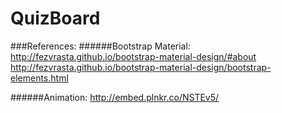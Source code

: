 # QuizBoard

###References:
######Bootstrap Material:
http://fezvrasta.github.io/bootstrap-material-design/#about
http://fezvrasta.github.io/bootstrap-material-design/bootstrap-elements.html

######Animation:
http://embed.plnkr.co/NSTEv5/
